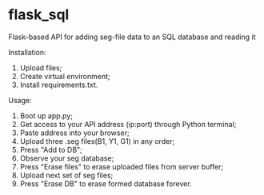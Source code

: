 # flask_sql
Flask-based API for adding seg-file data to an SQL database and reading it

Installation:
1) Upload files;
2) Create virtual environment;
3) Install requirements.txt.

Usage:
1) Boot up app.py;
2) Get access to your API address (ip:port) through Python terminal;
3) Paste address into your browser;
4) Upload three .seg files(B1, Y1, G1) in any order;
5) Press "Add to DB";
6) Observe your seg database;
7) Press "Erase files" to erase uploaded files from server buffer;
8) Upload next set of seg files;
9) Press "Erase DB" to erase formed database forever.
